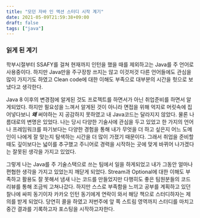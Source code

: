 ```yaml
---
title: "모던 자바 인 액션 스터디 시작 계기"
date: 2021-05-09T21:59:38+09:00
draft: false
tags: ["java"]
---
```

### 읽게 된 계기
학부시절부터 SSAFY를 걸쳐 현재까지 인턴을 했을 때를 제외하고는 Java를 주 언어로 사용중이다. 하지만 Java만을 주구장창 쓰지는 않고 이것저것 다른 언어들에도 관심을 많이 가지기도 하였고 Clean code에 대한 이해도 부족으로 대부분의 시간을 헛으로 보냈다고 생각한다.

Java 8 이후의 변경점에 알게된 것도 프로젝트를 하면서가 아닌 취업준비를 하면서 알게되었다. 하지만 필요성을 느껴서 알게된 것이 아니라 면접을 위해 억지로 머릿속에 집어넣다보니 ***왜*** 써야하는 지 공감하지 못하였고 내 Java코드는 달라지지 않았다. 물론 나름대로의 변명은 있었다. 나는 당시 다양한 기술사에 관심을 두고 있었고 한 가지의 언어나 프레임워크를 파기보다는 다양한 경험을 통해 내가 무엇을 더 하고 싶은지 어느 도메인이 나에게 잘 맞는지 탐색하는 시간을 더 많이 가졌기 때문이다. 그래서 취업을 준비할 때도 깊이보다는 넓이를 추구했고 주니어로 경력을 시작하는 곳에 맞게 바뀌어 나가겠다는 잘못된 생각을 가지고 있었다.

그렇게 나는 Java를 주 기술스택으로 쓰는 팀에서 일을 하게되었고 내가 그동안 얼마나 편협한 생각을 가지고 있었는지 깨닫게 되었다. Stream과 Optional에 대한 이해도 부족하고 활용도 잘 못해서 냄새 나는 코드를 만들었지만 다행히도 좋은 팀원분들의 코드 리뷰를 통해 조금씩 고쳐나갔다. 하지만 스스로 부족함을 느끼고 공부를 계획하고 있던 찰나에 싸피 동기이자 카카오 인턴 동기에게 연락이 와서 해당 책으로 스터디하자는 제의를 받게 되었다. 당연히 콜을 하였고 저번주에 앞 쪽 스트림 영역까지 스터디를 마치고 중간 결과를 기록하고자 포스팅을 시작하고자한다.